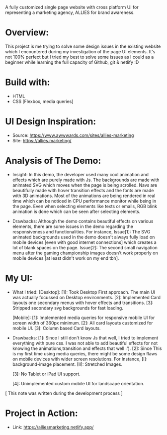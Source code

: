 A fully customized single page website with cross platform UI for representing a marketing agency, ALLIES for brand awareness.

# Overview:
This project is me trying to solve some design issues in the existing website which I encountered
during my investigation of the page UI elements. It's not 100% perfect but I tried my best to solve
some issues as I could as a beginner while learning the full capacity of Github, git & netlify :D

# Build with:
* HTML
* CSS [Flexbox, media queries]

# UI Design Inspiration: 
* Source:  https://www.awwwards.com/sites/allies-marketing
* Site: https://allies.marketing/

# Analysis of The Demo:
* Insight: 
    In this demo, the developer used many cool animation and effects which are purely made with Js.
    The backgrounds are made with animated SVG which moves when the page is being scrolled. 
    Navs are beautifully made with hover transition effects and the fonts are made with 3D animations. 
    Most of the animations are being rendered in real time which can be noticed in CPU performance monitor 
    while being in the page. Even when selecting elements like texts or emails, RGB blink animation is 
    done which can be seen after selecting elements.

* Drawbacks: 
    Although the demo contains beautiful effects on various elements, there are some issues in the demo regarding the responsiveness and functionalities. For instance,
        Issue[1]: 
                The SVG animated backgrounds used in the demo doesn't always fully load
                on mobile devices [even with good internet connections] which creates a lot 
                of blank spaces on the page. 
        Issue[2]: 
                The second small navigation menu after the gaming championship images 
                doesn't work properly on mobile devices [at least didn't work on my end tbh].
 
# My UI:
* What I tried: 
    [Desktop]:
        [1]: Took Desktop First approach. The main UI was actually focussed on Desktop environments.
        [2]: Implemented Card layouts one secondary menus with hover effects and transitions.
        [3]: Stripped secondary svg backgrounds for fast loading.

    [Mobile]:
        [1]: Implemented media queries for responsive mobile UI for screen width of 360px minimum.
        [2]: All card layouts customized for mobile UI.
        [3]: Column based Card layouts.
* Drawbacks:
    [1]: 
        Since I still don't know Js that well, I tried to implement everything with pure css. 
        I was not able to add beautiful effects for not knowing the animations,transition and effects 
        that well :').
    [2]:
        Since This is my first time using media queries, there might be some design flaws on mobile
        devices with wider screen resolutions. For Instance,
        [I]: background-image placement.
        [II]: Stretched Images.

    [3]:
        No Tablet or iPad UI support.
        
    [4]:
        Unimplemented custom mobile UI for landscape orientation.

[ This note was written during the development process ]


# Project in Action:
* Link: https://alliesmarketing.netlify.app/